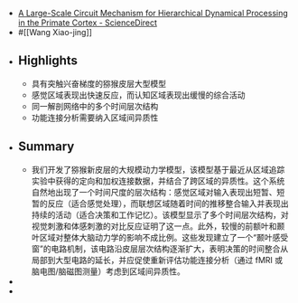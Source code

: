 - [A Large-Scale Circuit Mechanism for Hierarchical Dynamical Processing in the Primate Cortex - ScienceDirect](https://www.sciencedirect.com/science/article/pii/S0896627315007655)
- #[[Wang Xiao-jing]]
- ## Highlights
	- 具有突触兴奋梯度的猕猴皮层大型模型
	- 感觉区域表现出快速反应，而认知区域表现出缓慢的综合活动
	- 同一解剖网络中的多个时间层次结构
	- 功能连接分析需要纳入区域间异质性
- ## Summary
	- 我们开发了猕猴新皮层的大规模动力学模型，该模型基于最近从区域追踪实验中获得的定向和加权连接数据，并结合了跨区域的异质性。这个系统自然地出现了一个时间尺度的层次结构：感觉区域对输入表现出短暂、短暂的反应（适合感觉处理），而联想区域随着时间的推移整合输入并表现出持续的活动（适合决策和工作记忆）。该模型显示了多个时间层次结构，对视觉刺激和体感刺激的对比反应证明了这一点。此外，较慢的前额叶和颞叶区域对整体大脑动力学的影响不成比例。这些发现建立了一个“颞叶感受窗”的电路机制，该电路沿皮层层次结构逐渐扩大，表明决策的时间整合从局部到大型电路的延长，并应促使重新评估功能连接分析（通过 fMRI 或脑电图/脑磁图测量）考虑到区域间异质性。
-
-